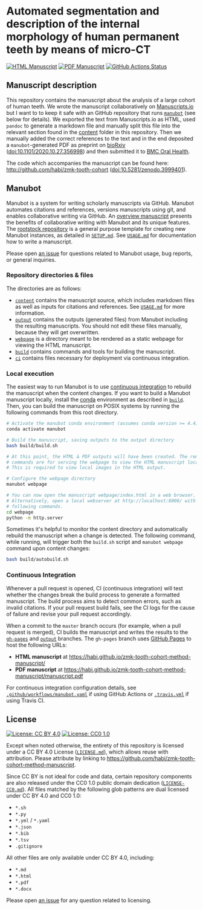 # Automated segmentation and description of the internal morphology of human permanent teeth by means of micro-CT

[![HTML Manuscript](https://img.shields.io/badge/manuscript-HTML-blue.svg)](https://habi.github.io/zmk-tooth-cohort-method-manuscript/)
[![PDF Manuscript](https://img.shields.io/badge/manuscript-PDF-blue.svg)](https://habi.github.io/zmk-tooth-cohort-method-manuscript/manuscript.pdf)
[![GitHub Actions Status](https://github.com/habi/zmk-tooth-cohort-method-manuscript/workflows/Manubot/badge.svg)](https://github.com/habi/zmk-tooth-cohort-method-manuscript/actions)
<!-- [![Travis Build Status](https://travis-ci.com/habi/zmk-tooth-cohort-method-manuscript.svg?branch=master)](https://travis-ci.com/habi/zmk-tooth-cohort-method-manuscript) -->
<!-- usage note: delete CI badges above for services not used by your manuscript -->

## Manuscript description

This repository contains the manuscript about the analysis of a large cohort of human teeth.
We wrote the manuscript collaboratively on [Manuscripts.io](https://www.manuscripts.io/) but I want to to keep it safe with an GitHub repository that runs [`manubot`](https://manubot.org) (see below for details).
We exported the text from Manuscripts.io as HTML, used `pandoc` to generate a markdown file and manually split this file into the relevant section found in the [content](https://github.com/habi/zmk-tooth-cohort-method-manuscript/tree/master/content) folder in this repository.
Then we manually added the correct references to the text and in the end deposited a `manubot`-generated PDF as preprint on [bioRxiv](https://www.biorxiv.org/) ([doi:10.1101/2020.10.27.356998](https://doi.org/10.1101/2020.10.27.356998)) and then submitted it to [BMC Oral Health](https://bmcoralhealth.biomedcentral.com).

The code which accompanies the manuscript can be found here: http://github.com/habi/zmk-tooth-cohort ([doi:10.5281/zenodo.3999401](https://doi.org/10.5281/zenodo.3999401)).

## Manubot

<!-- usage note: do not edit this section -->

Manubot is a system for writing scholarly manuscripts via GitHub.
Manubot automates citations and references, versions manuscripts using git, and enables collaborative writing via GitHub.
An [overview manuscript](https://greenelab.github.io/meta-review/ "Open collaborative writing with Manubot") presents the benefits of collaborative writing with Manubot and its unique features.
The [rootstock repository](https://git.io/fhQH1) is a general purpose template for creating new Manubot instances, as detailed in [`SETUP.md`](SETUP.md).
See [`USAGE.md`](USAGE.md) for documentation how to write a manuscript.

Please open [an issue](https://git.io/fhQHM) for questions related to Manubot usage, bug reports, or general inquiries.

### Repository directories & files

The directories are as follows:

+ [`content`](content) contains the manuscript source, which includes markdown files as well as inputs for citations and references.
  See [`USAGE.md`](USAGE.md) for more information.
+ [`output`](output) contains the outputs (generated files) from Manubot including the resulting manuscripts.
  You should not edit these files manually, because they will get overwritten.
+ [`webpage`](webpage) is a directory meant to be rendered as a static webpage for viewing the HTML manuscript.
+ [`build`](build) contains commands and tools for building the manuscript.
+ [`ci`](ci) contains files necessary for deployment via continuous integration.

### Local execution

The easiest way to run Manubot is to use [continuous integration](#continuous-integration) to rebuild the manuscript when the content changes.
If you want to build a Manubot manuscript locally, install the [conda](https://conda.io) environment as described in [`build`](build).
Then, you can build the manuscript on POSIX systems by running the following commands from this root directory.

```sh
# Activate the manubot conda environment (assumes conda version >= 4.4)
conda activate manubot

# Build the manuscript, saving outputs to the output directory
bash build/build.sh

# At this point, the HTML & PDF outputs will have been created. The remaining
# commands are for serving the webpage to view the HTML manuscript locally.
# This is required to view local images in the HTML output.

# Configure the webpage directory
manubot webpage

# You can now open the manuscript webpage/index.html in a web browser.
# Alternatively, open a local webserver at http://localhost:8000/ with the
# following commands.
cd webpage
python -m http.server
```

Sometimes it's helpful to monitor the content directory and automatically rebuild the manuscript when a change is detected.
The following command, while running, will trigger both the `build.sh` script and `manubot webpage` command upon content changes:

```sh
bash build/autobuild.sh
```

### Continuous Integration

Whenever a pull request is opened, CI (continuous integration) will test whether the changes break the build process to generate a formatted manuscript.
The build process aims to detect common errors, such as invalid citations.
If your pull request build fails, see the CI logs for the cause of failure and revise your pull request accordingly.

When a commit to the `master` branch occurs (for example, when a pull request is merged), CI builds the manuscript and writes the results to the [`gh-pages`](https://github.com/habi/zmk-tooth-cohort-method-manuscript/tree/gh-pages) and [`output`](https://github.com/habi/zmk-tooth-cohort-method-manuscript/tree/output) branches.
The `gh-pages` branch uses [GitHub Pages](https://pages.github.com/) to host the following URLs:

+ **HTML manuscript** at https://habi.github.io/zmk-tooth-cohort-method-manuscript/
+ **PDF manuscript** at https://habi.github.io/zmk-tooth-cohort-method-manuscript/manuscript.pdf

For continuous integration configuration details, see [`.github/workflows/manubot.yaml`](.github/workflows/manubot.yaml) if using GitHub Actions or [`.travis.yml`](.travis.yml) if using Travis CI.

## License

<!--
usage note: edit this section to change the license of your manuscript or source code changes to this repository.
We encourage users to openly license their manuscripts, which is the default as specified below.
-->

[![License: CC BY 4.0](https://img.shields.io/badge/License%20All-CC%20BY%204.0-lightgrey.svg)](http://creativecommons.org/licenses/by/4.0/)
[![License: CC0 1.0](https://img.shields.io/badge/License%20Parts-CC0%201.0-lightgrey.svg)](https://creativecommons.org/publicdomain/zero/1.0/)

Except when noted otherwise, the entirety of this repository is licensed under a CC BY 4.0 License ([`LICENSE.md`](LICENSE.md)), which allows reuse with attribution.
Please attribute by linking to https://github.com/habi/zmk-tooth-cohort-method-manuscript.

Since CC BY is not ideal for code and data, certain repository components are also released under the CC0 1.0 public domain dedication ([`LICENSE-CC0.md`](LICENSE-CC0.md)).
All files matched by the following glob patterns are dual licensed under CC BY 4.0 and CC0 1.0:

+ `*.sh`
+ `*.py`
+ `*.yml` / `*.yaml`
+ `*.json`
+ `*.bib`
+ `*.tsv`
+ `.gitignore`

All other files are only available under CC BY 4.0, including:

+ `*.md`
+ `*.html`
+ `*.pdf`
+ `*.docx`

Please open [an issue](https://github.com/habi/zmk-tooth-cohort-method-manuscript/issues) for any question related to licensing.

